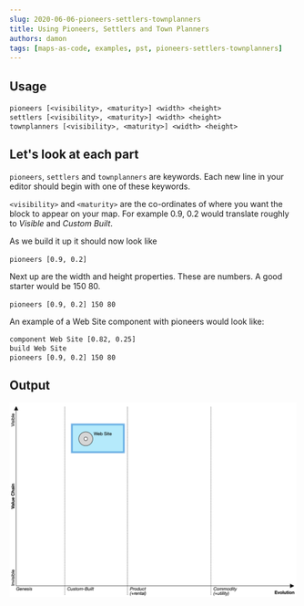 ```yaml
---
slug: 2020-06-06-pioneers-settlers-townplanners
title: Using Pioneers, Settlers and Town Planners
authors: damon
tags: [maps-as-code, examples, pst, pioneers-settlers-townplanners]
---
```


## Usage

```
pioneers [<visibility>, <maturity>] <width> <height>
settlers [<visibility>, <maturity>] <width> <height>
townplanners [<visibility>, <maturity>] <width> <height>
```

## Let's look at each part

`pioneers`, `settlers` and `townplanners` are keywords. Each new line in your editor should begin with one of these keywords.

`<visibility>` and `<maturity>` are the co-ordinates of where you want the block to appear on your map. For example 0.9, 0.2 would translate roughly to _Visible_ and _Custom Built_.

As we build it up it should now look like

`pioneers [0.9, 0.2]`

Next up are the width and height properties. These are numbers. A good starter would be 150 80.

`pioneers [0.9, 0.2] 150 80`

An example of a Web Site component with pioneers would look like:

```
component Web Site [0.82, 0.25]
build Web Site
pioneers [0.9, 0.2] 150 80
```

## Output

![My helpful screenshot](./pst-output.png)
